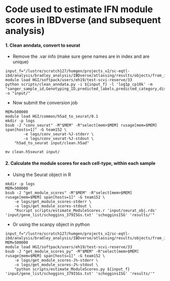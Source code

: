 # Code used to estimate IFN module scores in IBDverse (and subsequent analysis)

#### 1. Clean anndata, convert to seurat
- Remove the .var info (make sure gene names are in index and are unique)
```
input_f="/lustre/scratch127/humgen/projects_v2/sc-eqtl-ibd/analysis/bradley_analysis/IBDverse/atlassing/results/objects/from_irods/celltypist_0.5_ngene_ncount_mt_filt_nomiss.h5ad"
module load HGI/softpack/users/eh19/test-scvi-reserve/33
python scripts/clean_anndata.py -i ${input_f} -l 'log1p_cp10k' -m "sanger_sample_id,Genotyping_ID,predicted_labels,predicted_category,disease_status" -o "input/"
```

- Now submit the conversion job
```
MEM=500000
module load HGI/common/h5ad_to_seurat/0.1
mkdir -p logs
bsub -J "conv_seurat" -M"$MEM" -R"select[mem>$MEM] rusage[mem=$MEM] span[hosts=1]" -G team152 \
        -e logs/conv_seurat-%J-stderr \
        -o logs/conv_seurat-%J-stdout \
    "h5ad_to_seurat input/clean.h5ad"

mv clean.h5seurat input/
```

#### 2. Calculate the module scores for each cell-type, within each sample
- Using the Seurat object in R
```
mkdir -p logs
MEM=500000
bsub -J "get_module_scores" -M"$MEM" -R"select[mem>$MEM] rusage[mem=$MEM] span[hosts=1]" -G team152 \
    -e logs/get_module_scores-stderr \
    -o logs/get_module_scores-stdout \
    "Rscript scripts/estimate_ModuleScores.r 'input/seurat_obj.rds' 'input/gene_list/schoggins_379ISGs.txt' 'schogginsISG' 'results/'"
```

- Or using the scanpy object in python
```
input_f="/lustre/scratch127/humgen/projects_v2/sc-eqtl-ibd/analysis/bradley_analysis/IBDverse/atlassing/results/objects/from_irods/celltypist_0.5_ngene_ncount_mt_filt_nomiss.h5ad"
MEM=500000
module load HGI/softpack/users/eh19/test-scvi-reserve/33
bsub -J "get_module_scores_py" -M"$MEM" -R"select[mem>$MEM] rusage[mem=$MEM] span[hosts=1]" -G team152 \
    -e logs/get_module_scores-J%-stderr \
    -o logs/get_module_scores-J%-stdout \
    "python scripts/estimate_ModuleScores.py ${input_f} 'input/gene_list/schoggins_379ISGs.txt' 'schogginsISG' 'results/'"
```